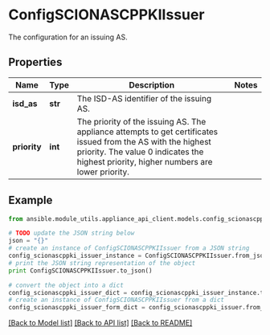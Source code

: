 # ConfigSCIONASCPPKIIssuer

The configuration for an issuing AS.

## Properties

Name | Type | Description | Notes
------------ | ------------- | ------------- | -------------
**isd_as** | **str** | The ISD-AS identifier of the issuing AS. | 
**priority** | **int** | The priority of the issuing AS. The appliance attempts to get certificates issued from the AS with the highest priority. The value 0 indicates the highest priority, higher numbers are lower priority. | 

## Example

```python
from ansible.module_utils.appliance_api_client.models.config_scionascppki_issuer import ConfigSCIONASCPPKIIssuer

# TODO update the JSON string below
json = "{}"
# create an instance of ConfigSCIONASCPPKIIssuer from a JSON string
config_scionascppki_issuer_instance = ConfigSCIONASCPPKIIssuer.from_json(json)
# print the JSON string representation of the object
print ConfigSCIONASCPPKIIssuer.to_json()

# convert the object into a dict
config_scionascppki_issuer_dict = config_scionascppki_issuer_instance.to_dict()
# create an instance of ConfigSCIONASCPPKIIssuer from a dict
config_scionascppki_issuer_form_dict = config_scionascppki_issuer.from_dict(config_scionascppki_issuer_dict)
```
[[Back to Model list]](../README.md#documentation-for-models) [[Back to API list]](../README.md#documentation-for-api-endpoints) [[Back to README]](../README.md)


